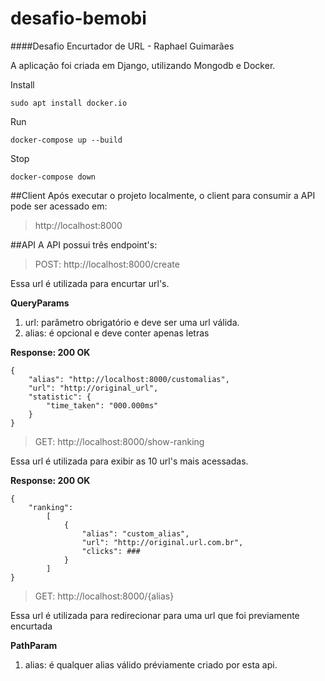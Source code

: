 # desafio-bemobi
####Desafio Encurtador de URL - Raphael Guimarães

A aplicação foi criada em Django, utilizando Mongodb e Docker.

Install
````
sudo apt install docker.io
````
Run
````
docker-compose up --build
````
Stop
````
docker-compose down
````

##Client
Após executar o projeto localmente, o client para consumir a API pode ser acessado em:
>http://localhost:8000

##API
A API possui três endpoint's:

>POST: http://localhost:8000/create

Essa url é utilizada para encurtar url's.

**QueryParams**

1. url:  parâmetro obrigatório e deve ser uma url válida.
2. alias: é opcional e deve conter apenas letras 

**Response: 200 OK**
````
{
    "alias": "http://localhost:8000/customalias",
    "url": "http://original_url",
    "statistic": {
        "time_taken": "000.000ms"
    }
}
````
>GET: http://localhost:8000/show-ranking

Essa url é utilizada para exibir as 10 url's mais acessadas.

**Response: 200 OK**
````
{
    "ranking": 
        [   
            {
                "alias": "custom_alias",
                "url": "http://original.url.com.br", 
                "clicks": ###
            }        
        ]
}
````

>GET: http://localhost:8000/{alias}

Essa url é utilizada para redirecionar para uma url que foi previamente encurtada

**PathParam**

1. alias: é qualquer alias válido préviamente criado por esta api. 